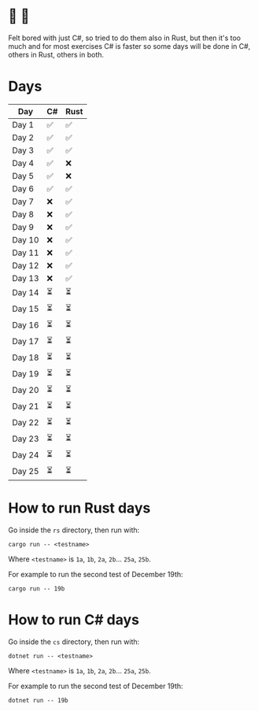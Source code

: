 # 🎅 🎄

Felt bored with just C#, so tried to do them also in Rust, but then it's too much and for most exercises C# is faster so some days will be done in C#, others in Rust, others in both.

# Days

|  Day   | C# | Rust |
| ------ | -- | ---- |
| Day  1 |  ✅|   ✅  |
| Day  2 |  ✅|   ✅  |
| Day  3 |  ✅|   ✅  |
| Day  4 |  ✅|   ❌  |
| Day  5 |  ✅|   ❌  |
| Day  6 |  ✅|   ✅  |
| Day  7 |  ❌|   ✅  |
| Day  8 |  ❌|   ✅  |
| Day  9 |  ❌|   ✅  |
| Day 10 |  ❌|   ✅  |
| Day 11 |  ❌|   ✅  |
| Day 12 |  ❌|   ✅  |
| Day 13 |  ❌|   ✅  |
| Day 14 |  ⏳|   ⏳  |
| Day 15 |  ⏳|   ⏳  |
| Day 16 |  ⏳|   ⏳  |
| Day 17 |  ⏳|   ⏳  |
| Day 18 |  ⏳|   ⏳  |
| Day 19 |  ⏳|   ⏳  |
| Day 20 |  ⏳|   ⏳  |
| Day 21 |  ⏳|   ⏳  |
| Day 22 |  ⏳|   ⏳  |
| Day 23 |  ⏳|   ⏳  |
| Day 24 |  ⏳|   ⏳  |
| Day 25 |  ⏳|   ⏳  |



# How to run Rust days

Go inside the `rs` directory, then run with:

```
cargo run -- <testname>
```

Where `<testname>` is `1a`, `1b`, `2a`, `2b`... `25a`, `25b`.

For example to run the second test of December 19th:

```
cargo run -- 19b
```


# How to run C# days

Go inside the `cs` directory, then run with:

```
dotnet run -- <testname>
```

Where `<testname>` is `1a`, `1b`, `2a`, `2b`... `25a`, `25b`.

For example to run the second test of December 19th:

```
dotnet run -- 19b
```



